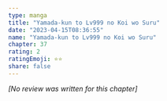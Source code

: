 ```yaml
---
type: manga
title: "Yamada-kun to Lv999 no Koi wo Suru"
date: "2023-04-15T08:36:55"
name: "Yamada-kun to Lv999 no Koi wo Suru"
chapter: 37
rating: 2
ratingEmoji: ⭐️⭐️
share: false
---
```


_[No review was written for this chapter]_
